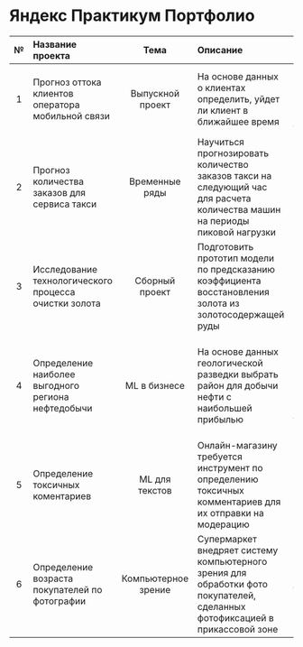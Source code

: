 # Яндекс Практикум Портфолио


|№   | Название проекта       |          Тема            |       Описание              |     Задача                    | Стек                            |
|:-: |:---------------------  | :----------------------: |:-------------------------- | :--------------------------- | :-----------------------------: |
| 1| Прогноз оттока клиентов оператора мобильной связи| Выпускной проект | На основе данных о клиентах определить, уйдет ли клиент в ближайшее время | Построить модель с результатом ROC-AUC не ниже 0.88 на тестовой выборке | `Pandas`, `Numpy`, `Matplotlib`, `Seaborn`, `Phik`, `Pipeline`, `CategoryEncoders`, `Sklearn`, `LightGBM ` | 
| 2| Прогноз количества заказов для сервиса такси| Временные ряды| Научиться прогнозировать количество заказов такси на следующий час для расчета количества машин на периоды пиковой нагрузки | Разработать систему предсказания объема заказа с результатом RMSE не больше 48| `Pandas`, `Matplotlib`, `Statsmodels`, `Sklearn`, `LightGBM ` |
| 3|Исследование технологического процесса очистки золота | Сборный проект |Подготовить прототип модели по предсказанию коэффициента восстановления золота из золотосодержащей руды | Создать кастомную метрику, обучить несколько моделей и выбрать лучшую |`Pandas`, `Numpy`, `Matplotlib`, `Seaborn`, `Sklearn`|
| 4| Определение наиболее выгодного региона нефтедобычи| ML в бизнесе| На основе данных геологической разведки выбрать район для добычи нефти с наибольшей прибылью|Построить модель для определения региона, проанализировать возможную прибыль и риски техникой Bootstrap|`Pandas`, `Numpy`, `Matplotlib`, `Seaborn`, `Sklearn`|
| 5| Определение токсичных коментариев| ML для текстов|Онлайн-магазину требуется инструмент по определению токсичных комментариев для их отправки на модерацию|Построить модель по классификации комментариев на позитивные и негативные со значением F1 не меньше 0.75.|`Pandas`, `Numpy`, `Matplotlib`, `Re`, `Spacy`, `NLTK`, `Sklearn`, `CatBoost ` |
| 6|Определение возраста покупателей по фотографии|Компьютерное зрение|Супермаркет внедряет систему компьютерного зрения для обработки фото покупателей, сделанных фотофиксацией в прикассовой зоне|Построить модель для определения возраста по фото, дать рекомендации по её возможным способам применения|`Pandas`, `Numpy`, `Keras`, `Matplotlib`, `Seaborn`|

